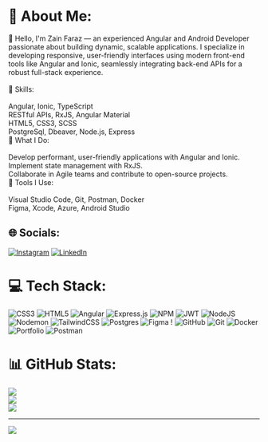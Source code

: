 # 💫 About Me:
👋 Hello, I'm Zain Faraz — an experienced Angular and Android Developer passionate about building dynamic, scalable applications. I specialize in developing responsive, user-friendly interfaces using modern front-end tools like Angular and Ionic, seamlessly integrating back-end APIs for a robust full-stack experience.<br><br>💼 Skills:<br><br>Angular, Ionic, TypeScript<br>RESTful APIs, RxJS, Angular Material<br>HTML5, CSS3, SCSS<br>PostgreSql, Dbeaver, Node.js, Express<br>🚀 What I Do:<br><br>Develop performant, user-friendly applications with Angular and Ionic.<br>Implement state management with  RxJS.<br>Collaborate in Agile teams and contribute to open-source projects.<br>🔧 Tools I Use:<br><br>Visual Studio Code, Git, Postman, Docker<br>Figma, Xcode, Azure, Android Studio


## 🌐 Socials:
[![Instagram](https://img.shields.io/badge/Instagram-%23E4405F.svg?logo=Instagram&logoColor=white)](https://instagram.com/akmal._.malik) [![LinkedIn](https://img.shields.io/badge/LinkedIn-%230077B5.svg?logo=linkedin&logoColor=white)](https://www.linkedin.com/in/zain-faraz/) 

# 💻 Tech Stack:
![CSS3](https://img.shields.io/badge/css3-%231572B6.svg?style=for-the-badge&logo=css3&logoColor=white) ![HTML5](https://img.shields.io/badge/html5-%23E34F26.svg?style=for-the-badge&logo=html5&logoColor=white)  ![Angular](https://img.shields.io/badge/angular-%23DD0031.svg?style=for-the-badge&logo=angular&logoColor=white) ![Express.js](https://img.shields.io/badge/express.js-%23404d59.svg?style=for-the-badge&logo=express&logoColor=%2361DAFB) ![NPM](https://img.shields.io/badge/NPM-%23CB3837.svg?style=for-the-badge&logo=npm&logoColor=white) ![JWT](https://img.shields.io/badge/JWT-black?style=for-the-badge&logo=JSON%20web%20tokens) ![NodeJS](https://img.shields.io/badge/node.js-6DA55F?style=for-the-badge&logo=node.js&logoColor=white) ![Nodemon](https://img.shields.io/badge/NODEMON-%23323330.svg?style=for-the-badge&logo=nodemon&logoColor=%BBDEAD) ![TailwindCSS](https://img.shields.io/badge/tailwindcss-%2338B2AC.svg?style=for-the-badge&logo=tailwind-css&logoColor=white) 
![Postgres](https://img.shields.io/badge/postgres-%23316192.svg?style=for-the-badge&logo=postgresql&logoColor=white) ![Figma](https://img.shields.io/badge/figma-%23F24E1E.svg?style=for-the-badge&logo=figma&logoColor=white) ! ![GitHub](https://img.shields.io/badge/github-%23121011.svg?style=for-the-badge&logo=github&logoColor=white) 
![Git](https://img.shields.io/badge/git-%23F05033.svg?style=for-the-badge&logo=git&logoColor=white) ![Docker](https://img.shields.io/badge/docker-%230db7ed.svg?style=for-the-badge&logo=docker&logoColor=white) ![Portfolio](https://img.shields.io/badge/Portfolio-%23000000.svg?style=for-the-badge&logo=firefox&logoColor=#FF7139) ![Postman](https://img.shields.io/badge/Postman-FF6C37?style=for-the-badge&logo=postman&logoColor=white)
# 📊 GitHub Stats:
![](https://github-readme-stats.vercel.app/api?username=ZainFaraz02&theme=blueberry&hide_border=false&include_all_commits=true&count_private=true)<br/>
![](https://github-readme-streak-stats.herokuapp.com/?user=ZainFaraz02&theme=blueberry&hide_border=false)<br/>
![](https://github-readme-stats.vercel.app/api/top-langs/?username=ZainFaraz02&theme=blueberry&hide_border=false&include_all_commits=true&count_private=true&layout=compact)

---
[![](https://visitcount.itsvg.in/api?id=ZainFaraz02&icon=0&color=0)](https://visitcount.itsvg.in)

<!-- Proudly created with GPRM ( https://gprm.itsvg.in ) -->
